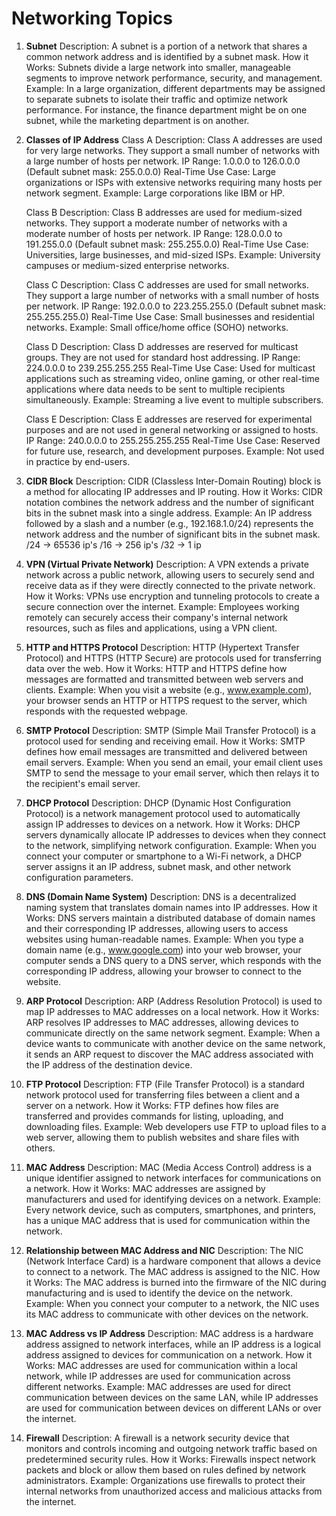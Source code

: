 # Networking Topics

1. **Subnet**
    Description: A subnet is a portion of a network that shares a common network address and is identified by a subnet mask.
    How it Works: Subnets divide a large network into smaller, manageable segments to improve network performance, security, and management.
    Example: In a large organization, different departments may be assigned to separate subnets to isolate their traffic and optimize network performance. For instance, the finance department might be on one subnet, while the marketing department is on another.

2. **Classes of IP Address**
    Class A
    Description: Class A addresses are used for very large networks. They support a small number of networks with a large number of hosts per network.
    IP Range: 1.0.0.0 to 126.0.0.0 (Default subnet mask: 255.0.0.0)
    Real-Time Use Case: Large organizations or ISPs with extensive networks requiring many hosts per network segment. Example: Large corporations like IBM or HP.

    Class B
    Description: Class B addresses are used for medium-sized networks. They support a moderate number of networks with a moderate number of hosts per network.
    IP Range: 128.0.0.0 to 191.255.0.0 (Default subnet mask: 255.255.0.0)
    Real-Time Use Case: Universities, large businesses, and mid-sized ISPs. Example: University campuses or medium-sized enterprise networks.

    Class C
    Description: Class C addresses are used for small networks. They support a large number of networks with a small number of hosts per network.
    IP Range: 192.0.0.0 to 223.255.255.0 (Default subnet mask: 255.255.255.0)
    Real-Time Use Case: Small businesses and residential networks. Example: Small office/home office (SOHO) networks.

    Class D
    Description: Class D addresses are reserved for multicast groups. They are not used for standard host addressing.
    IP Range: 224.0.0.0 to 239.255.255.255
    Real-Time Use Case: Used for multicast applications such as streaming video, online gaming, or other real-time applications where data needs to be sent to multiple recipients simultaneously. Example: Streaming a live event to multiple subscribers.

    Class E
    Description: Class E addresses are reserved for experimental purposes and are not used in general networking or assigned to hosts.
    IP Range: 240.0.0.0 to 255.255.255.255
    Real-Time Use Case: Reserved for future use, research, and development purposes. Example: Not used in practice by end-users.

3. **CIDR Block**
    Description: CIDR (Classless Inter-Domain Routing) block is a method for allocating IP addresses and IP routing.
    How it Works: CIDR notation combines the network address and the number of significant bits in the subnet mask into a single address.
    Example: An IP address followed by a slash and a number (e.g., 192.168.1.0/24) represents the network address and the number of significant bits in the subnet mask.
    /24 -> 65536 ip's
    /16 -> 256 ip's
    /32 -> 1 ip

4. **VPN (Virtual Private Network)**
    Description: A VPN extends a private network across a public network, allowing users to securely send and receive data as if they were directly connected to the private network.
    How it Works: VPNs use encryption and tunneling protocols to create a secure connection over the internet.
    Example: Employees working remotely can securely access their company's internal network resources, such as files and applications, using a VPN client.

5. **HTTP and HTTPS Protocol**
    Description: HTTP (Hypertext Transfer Protocol) and HTTPS (HTTP Secure) are protocols used for transferring data over the web.
    How it Works: HTTP and HTTPS define how messages are formatted and transmitted between web servers and clients.
    Example: When you visit a website (e.g., www.example.com), your browser sends an HTTP or HTTPS request to the server, which responds with the requested webpage.

6. **SMTP Protocol**
    Description: SMTP (Simple Mail Transfer Protocol) is a protocol used for sending and receiving email.
    How it Works: SMTP defines how email messages are transmitted and delivered between email servers.
    Example: When you send an email, your email client uses SMTP to send the message to your email server, which then relays it to the recipient's email server.

7. **DHCP Protocol**
    Description: DHCP (Dynamic Host Configuration Protocol) is a network management protocol used to automatically assign IP addresses to devices on a network.
    How it Works: DHCP servers dynamically allocate IP addresses to devices when they connect to the network, simplifying network configuration.
    Example: When you connect your computer or smartphone to a Wi-Fi network, a DHCP server assigns it an IP address, subnet mask, and other network configuration parameters.

8. **DNS (Domain Name System)**
    Description: DNS is a decentralized naming system that translates domain names into IP addresses.
    How it Works: DNS servers maintain a distributed database of domain names and their corresponding IP addresses, allowing users to access websites using human-readable names.
    Example: When you type a domain name (e.g., www.google.com) into your web browser, your computer sends a DNS query to a DNS server, which responds with the corresponding IP address, allowing your browser to connect to the website.

9. **ARP Protocol**
    Description: ARP (Address Resolution Protocol) is used to map IP addresses to MAC addresses on a local network.
    How it Works: ARP resolves IP addresses to MAC addresses, allowing devices to communicate directly on the same network segment.
    Example: When a device wants to communicate with another device on the same network, it sends an ARP request to discover the MAC address associated with the IP address of the destination device.

10. **FTP Protocol**
    Description: FTP (File Transfer Protocol) is a standard network protocol used for transferring files between a client and a server on a network.
    How it Works: FTP defines how files are transferred and provides commands for listing, uploading, and downloading files.
    Example: Web developers use FTP to upload files to a web server, allowing them to publish websites and share files with others.

11. **MAC Address**
    Description: MAC (Media Access Control) address is a unique identifier assigned to network interfaces for communications on a network.
    How it Works: MAC addresses are assigned by manufacturers and used for identifying devices on a network.
    Example: Every network device, such as computers, smartphones, and printers, has a unique MAC address that is used for communication within the network.

12. **Relationship between MAC Address and NIC**
    Description: The NIC (Network Interface Card) is a hardware component that allows a device to connect to a network. The MAC address is assigned to the NIC.
    How it Works: The MAC address is burned into the firmware of the NIC during manufacturing and is used to identify the device on the network.
    Example: When you connect your computer to a network, the NIC uses its MAC address to communicate with other devices on the network.

13. **MAC Address vs IP Address**
    Description: MAC address is a hardware address assigned to network interfaces, while an IP address is a logical address assigned to devices for communication on a network.
    How it Works: MAC addresses are used for communication within a local network, while IP addresses are used for communication across different networks.
    Example: MAC addresses are used for direct communication between devices on the same LAN, while IP addresses are used for communication between devices on different LANs or over the internet.

14. **Firewall**
    Description: A firewall is a network security device that monitors and controls incoming and outgoing network traffic based on predetermined security rules.
    How it Works: Firewalls inspect network packets and block or allow them based on rules defined by network administrators.
    Example: Organizations use firewalls to protect their internal networks from unauthorized access and malicious attacks from the internet.